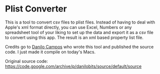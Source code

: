 # Plist Converter
This is a tool to convert csv files to plist files. 
Instead of having to deal with Apple's xml format directly, you can use Excel, Numbers or any spreadsheet tool of your liking to set up the data and export it as a csv file to convert using this app. The result is an xml based property list file.

Credits go to [Danilo Campos](http://danilocampos.com) who wrote this tool and published the source code. I just made it compile on today's Macs.

Original source code: https://code.google.com/archive/p/danilobits/source/default/source

